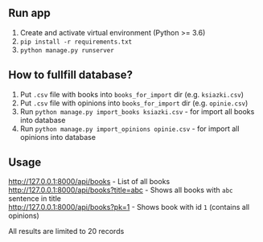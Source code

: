 ## Run app
1. Create and activate virtual environment (Python >= 3.6)
2. `pip install -r requirements.txt`
3. `python manage.py runserver`

## How to fullfill database?
1. Put `.csv` file with books into `books_for_import` dir (e.g. `ksiazki.csv`)
2. Put `.csv` file with opinions into `books_for_import` dir (e.g. `opinie.csv`) 
3. Run `python manage.py import_books ksiazki.csv` - for import all books into database 
4. Run `python manage.py import_opinions opinie.csv` - for import all opinions into database 

## Usage
http://127.0.0.1:8000/api/books - List of all books \
http://127.0.0.1:8000/api/books?title=abc - Shows all books with `abc` sentence in title \
http://127.0.0.1:8000/api/books?pk=1 - Shows book with id `1` (contains all opinions) 

All results are limited to 20 records
